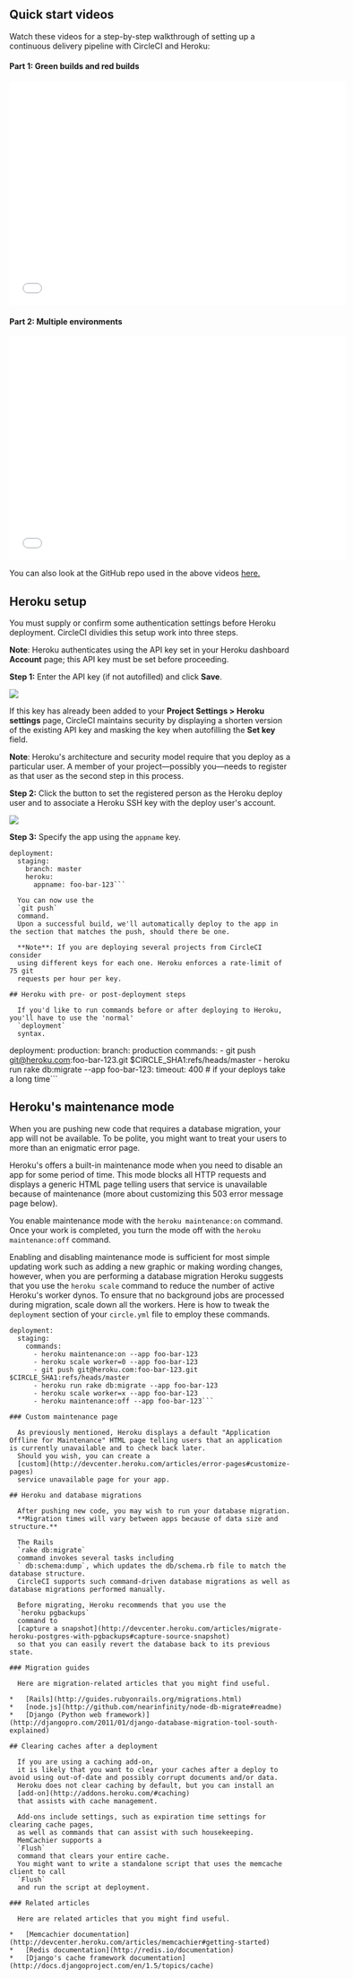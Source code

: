 ## Quick start videos

  Watch these videos for a step-by-step walkthrough of setting up a continuous delivery
  pipeline with CircleCI and Heroku:

#### Part 1: Green builds and red builds

<iframe src='//www.youtube.com/embed/Hfs_1yuWDf4?rel=0' width='600' height='400' frameborder='0' allowfullscreen></iframe>

#### Part 2: Multiple environments

<iframe src='//www.youtube.com/embed/YtvKVfjKGWw?rel=0' width='600' height='400' frameborder='0' allowfullscreen></iframe>

  You can also look at the GitHub repo used in the above videos
  [here.](https://github.com/circleci/heroku-cd)

## Heroku setup

  You must supply or confirm some authentication settings before Heroku deployment.
  CircleCI dividies this setup work into three steps.

  **Note**: Heroku authenticates using the API key set in your Heroku dashboard **Account** page;
    this API key must be set before proceeding.

  **Step 1:**
  Enter the API key (if not autofilled) and click **Save**.

![](asset:&#47;&#47;assets&#47;img&#47;docs&#47;heroku-step1-d3ff6cc3721da987a8608e3687310031.png)</img>

  If this key has already been added to your **Project Settings > Heroku settings** page,
  CircleCI maintains security by displaying a shorten version of the existing API key
  and masking the key when autofilling the **Set key** field.

  **Note**: Heroku's architecture and security model require that you deploy as a particular user.
  A member of your project&mdash;possibly you&mdash;needs to register as that user as the second step in this process.

  **Step 2:**
  Click the button to set the registered person as the Heroku deploy user
  and to associate a Heroku SSH key with the deploy user's account.

![](asset:&#47;&#47;assets&#47;img&#47;docs&#47;heroku-step2-b75a2a8ce0ae4c31bd2801767be711e5.png)</img>

  **Step 3:**
  Specify the app using the
  `appname`
  key.

```
deployment:
  staging:
    branch: master
    heroku:
      appname: foo-bar-123```

  You can now use the
  `git push`
  command.
  Upon a successful build, we'll automatically deploy to the app in the section that matches the push, should there be one.

  **Note**: If you are deploying several projects from CircleCI consider
  using different keys for each one. Heroku enforces a rate-limit of 75 git
  requests per hour per key.

## Heroku with pre- or post-deployment steps

  If you'd like to run commands before or after deploying to Heroku, you'll have to use the 'normal'
  `deployment`
  syntax.

```
deployment:
  production:
    branch: production
    commands:
      - git push git@heroku.com:foo-bar-123.git $CIRCLE_SHA1:refs/heads/master
      - heroku run rake db:migrate --app foo-bar-123:
          timeout: 400 # if your deploys take a long time```

## Heroku's maintenance mode

  When you are pushing new code that requires a database migration, your app will not be available.
  To be  polite, you might want to treat your users to more than an enigmatic error page.

  Heroku's offers a built-in maintenance mode when you need to disable an app for some period of time.
  This mode blocks all HTTP requests and displays a generic HTML page telling users that service is unavailable because of maintenance (more about customizing this 503 error message page below).

  You enable maintenance mode with the
  `heroku maintenance:on`
  command.
  Once your work is completed, you turn the mode off with the
  `heroku maintenance:off`
  command.

  Enabling and disabling maintenance mode is sufficient for most simple updating work such as adding a new graphic or making wording changes,
  however, when you are performing a database migration Heroku suggests that you use the
  `heroku scale`
  command to reduce the number of active Heroku's worker dynos.
  To ensure that no background jobs are processed during migration, scale down all the workers.
  Here is how to tweak the
  `deployment`
  section of your
  `circle.yml`
  file to employ these commands.

```
deployment:
  staging:
    commands:
      - heroku maintenance:on --app foo-bar-123
      - heroku scale worker=0 --app foo-bar-123
      - git push git@heroku.com:foo-bar-123.git $CIRCLE_SHA1:refs/heads/master
      - heroku run rake db:migrate --app foo-bar-123
      - heroku scale worker=x --app foo-bar-123
      - heroku maintenance:off --app foo-bar-123```

### Custom maintenance page

  As previously mentioned, Heroku displays a default "Application Offline for Maintenance" HTML page telling users that an application is currently unavailable and to check back later.
  Should you wish, you can create a
  [custom](http://devcenter.heroku.com/articles/error-pages#customize-pages)
  service unavailable page for your app.

## Heroku and database migrations

  After pushing new code, you may wish to run your database migration.
  **Migration times will vary between apps because of data size and structure.**

  The Rails
  `rake db:migrate`
  command invokes several tasks including
  ` db:schema:dump`, which updates the db/schema.rb file to match the database structure.
  CircleCI supports such command-driven database migrations as well as database migrations performed manually.

  Before migrating, Heroku recommends that you use the
  `heroku pgbackups`
  command to
  [capture a snapshot](http://devcenter.heroku.com/articles/migrate-heroku-postgres-with-pgbackups#capture-source-snapshot)
  so that you can easily revert the database back to its previous state.

### Migration guides

  Here are migration-related articles that you might find useful.

*   [Rails](http://guides.rubyonrails.org/migrations.html)
*   [node.js](http://github.com/nearinfinity/node-db-migrate#readme)
*   [Django (Python web framework)](http://djangopro.com/2011/01/django-database-migration-tool-south-explained)

## Clearing caches after a deployment

  If you are using a caching add-on,
  it is likely that you want to clear your caches after a deploy to avoid using out-of-date and possibly corrupt documents and/or data.
  Heroku does not clear caching by default, but you can install an
  [add-on](http://addons.heroku.com/#caching)
  that assists with cache management.

  Add-ons include settings, such as expiration time settings for clearing cache pages,
  as well as commands that can assist with such housekeeping.
  MemCachier supports a
  `Flush`
  command that clears your entire cache.
  You might want to write a standalone script that uses the memcache client to call
  `Flush`
  and run the script at deployment.

### Related articles

  Here are related articles that you might find useful.

*   [Memcachier documentation](http://devcenter.heroku.com/articles/memcachier#getting-started)
*   [Redis documentation](http://redis.io/documentation)
*   [Django's cache framework documentation](http://docs.djangoproject.com/en/1.5/topics/cache)
